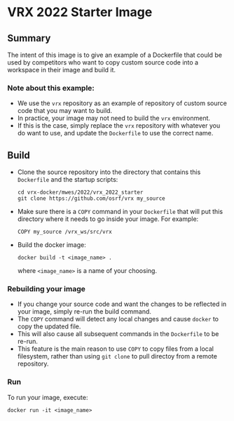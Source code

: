 # VRX 2022 Starter Image

## Summary
The intent of this image is to give an example of a Dockerfile that could be
used by competitors who want to copy custom source code into a workspace in
their image and build it. 

### Note about this example:
* We use the `vrx` repository as an example of repository of custom source 
code that you may want to build.
* In practice, your image may not need to build the `vrx` environment.
* If this is the case, simply replace the `vrx` repository with whatever you
  do want to use, and update the `Dockerfile` to use the correct name.
   
## Build
* Clone the source repository into the directory that contains this `Dockerfile` and the startup scripts:
  ```
  cd vrx-docker/mwes/2022/vrx_2022_starter
  git clone https://github.com/osrf/vrx my_source
  ```
* Make sure there is a `COPY` command in your `Dockerfile` that will put this
  directory where it needs to go inside your image. For example:
  ```
  COPY my_source /vrx_ws/src/vrx
  ```
* Build the docker image:
  ```
  docker build -t <image_name> .
  ``` 
  where `<image_name>` is a name of your choosing.

### Rebuilding your image
* If you change your source code and want the changes to be reflected in your
image, simply re-run the build command. 
* The `COPY` command will detect any local changes and cause `docker` to copy
  the updated file.
* This will also cause all subsequent commands in the `Dockerfile` to be re-run.
* This feature is the main reason to use `COPY` to copy files from a local
  filesystem, rather than using `git clone` to pull directoy from a remote
  repository.

### Run
To run your image, execute:
```
docker run -it <image_name> 
```
